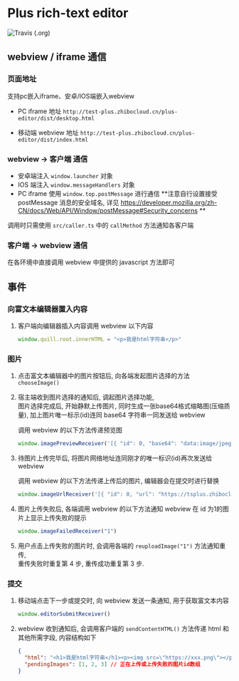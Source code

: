 # Plus rich-text editor

![Travis (.org)](https://img.shields.io/travis/mutoe/plus-editor?style=flat-square)

## webview / iframe 通信

### 页面地址

支持pc嵌入iframe、安卓/IOS端嵌入webview

- PC iframe 地址 `http://test-plus.zhibocloud.cn/plus-editor/dist/desktop.html`

- 移动端 webview 地址 `http://test-plus.zhibocloud.cn/plus-editor/dist/index.html`

### webview -> 客户端 通信

- 安卓端注入 `window.launcher` 对象
- IOS 端注入 `window.messageHandlers` 对象
- PC iframe 使用 `window.top.postMessage` 进行通信 **注意自行设置接受 postMessage 消息的安全域名, 详见 https://developer.mozilla.org/zh-CN/docs/Web/API/Window/postMessage#Security_concerns **

调用时只需使用 `src/caller.ts` 中的 `callMethod` 方法通知各客户端

### 客户端 -> webview 通信

在各环境中直接调用 webview 中提供的 javascript 方法即可

## 事件

### 向富文本编辑器置入内容

1. 客户端向编辑器插入内容调用 webview 以下内容

   ``` js
   window.quill.root.innerHTML = "<p>我是html字符串</p>"
   ```

### 图片

1. 点击富文本编辑器中的图片按钮后, 向各端发起图片选择的方法 `chooseImage()`

2. 宿主端收到图片选择的通知后, 调起图片选择功能,   
   图片选择完成后, 开始静默上传图片, 同时生成一张base64格式缩略图(压缩质量), 加上图片唯一标示(id)连同 base64 字符串一同发送给 webview
   
   调用 webview 的以下方法传递预览图
   ```js
   window.imagePreviewReceiver('[{ "id": 0, "base64": "data:image/jpeg;base64,/9j/2wCEAAgwcJCQ..." }]')
   ```

3. 待图片上传完毕后, 将图片网络地址连同刚才的唯一标识(id)再次发送给 webview
   
   调用 webview 的以下方法传递上传后的图片, 编辑器会在提交时进行替换
   ```js
   window.imageUrlReceiver('[{ "id": 0, "url": "https://tsplus.zhibocloud.cn/storage/public:MjAxOC8xMi8yNC9FNnJUUGNUWWsyNTBwYkxQcXE3LmpwZWc=" }]')
   ```

4. 图片上传失败后, 各端调用 webview 的以下方法通知 webview 在 id 为1的图片上显示上传失败的提示

   ``` js
   window.imageFailedReceiver("1")
   ```

5. 用户点击上传失败的图片时, 会调用各端的 `reuploadImage("1")` 方法通知重传,  
   重传失败时重复第 4 步, 重传成功重复第 3 步.
   

### 提交

1. 移动端点击下一步或提交时, 向 webview 发送一条通知, 用于获取富文本内容

   ```js
   window.editorSubmitReceiver()
   ```

2. webview 收到通知后, 会调用客户端的 `sendContentHTML()` 方法传递 html 和其他所需字段, 内容结构如下

   ``` json
   {
     "html": "<h1>我是html字符串</h1><p><img src=\"https://xxx.png\"></p>",
     "pendingImages": [1, 2, 3] // 正在上传或上传失败的图片id数组
   }
   ```
